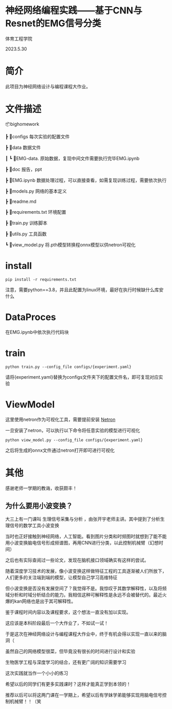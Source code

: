 # 神经网络编程实践——基于CNN与Resnet的EMG信号分类

体育工程学院

2023.5.30

# 简介
此项目为神经网络设计与编程课程大作业。

# 文件描述
📦bighomework

 ┣ 📂configs  每次实验的配置文件

 ┣ 📂data 数据文件

 ┃ ┗ 📜EMG-data. 原始数据，复现中间文件需要执行完毕EMG.ipynb
 
 ┣ 📂doc  报告，ppt

 ┣ 📜EMG.ipynb  数据处理过程，可以直接查看，如需复现训练过程，需要依次执行

 ┣ 📜models.py   网络的基本定义

 ┣ 📜readme.md

 ┣ 📜requirements.txt   环境配置

 ┣ 📜train.py   训练脚本
  
 ┣ 📜utils.py  工具函数

 ┗ 📜view_model.py   将.pth模型转换程onnx模型以供netron可视化

 # install
```
pip install -r requirements.txt
```
注意，需要python==3.8，并且此配置为linux环境，最好在执行时候缺什么库安什么

# DataProces
在EMG.ipynb中依次执行代码块

# train
```
python train.py --config_file configs/{experiment.yaml}
```
请将{experiment.yaml}替换为configs文件夹下的配置文件名，即可复现对应实验

# ViewModel
这里使用netron作为可视化工具，需要提前安装
[Netron](https://github.com/lutzroeder/netron)

一旦安装了netron，可以执行以下命令将任意实验的模型进行可视化

```
python view_model.py --config_file configs/{experiment.yaml}
```

之后将生成的onnx文件通过netron打开即可进行可视化


# 其他
感谢老师一学期的教诲，收获颇丰！

## 为什么要用小波变换？
大三上有一门课叫 生理信号采集与分析 ，由张开宇老师主讲。其中提到了分析生理信号的数学工具小波变换

当时也正好接触到神经网络，人工智能。看到图片分类和时频图时就想到了能不能用小波变换脑电信号形成频谱图，再用CNN进行分类，以此控制机械臂（幻想时间）

之后也有实际查阅过一些论文，发现在脑机接口领域确实有这样的尝试。

随着深度学习技术的发展，像小波变换这样做特征工程的工具逐渐被人们所放下，人们更多的关注端到端的模型，让模型自己学习高维特征

但小波变换是否没有发展空间了？我觉得不是。我惊叹于其数学解释性，以及将频域分析和时域分析结合的能力。我相信这种可解释性是永远不会被替代的。最近火爆的kan网络也是出于其可解释性。

鉴于课程时间内容以及课程要求，这个想法一直没有加以实现。

这应该是本科阶段最后一个大作业了，不如试一试！

于是这次在神经网络设计与编程课程大作业中，终于有机会得以实现一直以来的脑洞（

虽然自己的网络模型很菜，但毕竟没有很长的时间进行设计和实验

生物医学工程与深度学习的结合，还有更广阔的知识需要学习

这次实践就当作一个小小的练习

希望以后的同学们有更多实践课时？这样才能真正学到本领的！

推荐以后可以将这两门课在一学期上，希望以后有学妹学弟能够实现用脑电信号控制机械臂！！（笑